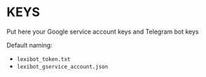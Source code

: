 # KEYS
Put here your Google service account keys and Telegram bot keys

Default naming:
- `lexibot_token.txt`
- `lexibot_gservice_account.json`